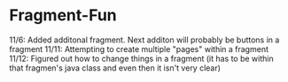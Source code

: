 # Fragment-Fun
11/6: Added additonal fragment. Next additon will probably be buttons in a fragment
11/11: Attempting to create multiple "pages" within a fragment
11/12: Figured out how to change things in a fragment (it has to be within that fragmen's java class and even then it isn't very clear)

